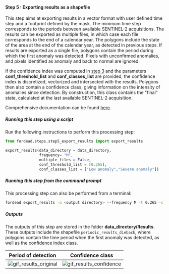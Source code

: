 #### Step 5 : Exporting results as a shapefile

This step aims at exporting results in a vector format with user defined time step and a footprint defined by the mask. 
The minimum time step corresponds to the periods between available SENTINEL-2 acquisitions. 
The results can be exported as multiple files, in which case each file corresponds to the end of a calendar year.
The polygons include the state of the area at the end of the calendar year, as detected in previous steps. 
If results are exported as a single file, polygons contain the period during which the first anomaly was detected. 
Pixels with unconfirmed anomalies, and pixels identified as anomaly and back to normal are ignored.

If the confidence index was computed in [step 3](https://fordead.gitlab.io/fordead_package/docs/user_guides/english/03_dieback_detection/) and the parameters **conf_threshold_list** and **conf_classes_list** are provided, the confidence index is discretized, vectorized and intersected with the results.
Polygons then also contain a confidence class, giving information on the intensity of anomalies since detection. 
By construction, this class contains the "final" state, calculated at the last available SENTINEL-2 acquisition. 

Comprehensive documentation can be found [here](https://fordead.gitlab.io/fordead_package/docs/user_guides/english/05_export_results/).

##### Running this step using a script

Run the following instructions to perform this processing step:

```python
from fordead.steps.step5_export_results import export_results

export_results(data_directory = data_directory, 
               frequency= "M", 
               multiple_files = False, 
			   conf_threshold_list = [0.265],
			   conf_classes_list = ["Low anomaly","Severe anomaly"])
```

##### Running this step from the command prompt

This processing step can also be performed from a terminal:

```bash
fordead export_results -o <output directory> --frequency M -t 0.265 -c "Low anomaly" -c "Severe anomaly"
```

##### Outputs

The outputs of this step are stored in the folder **data_directory/Results**. 
These outputs include the shapefile `periodic_results_dieback`, where polygons contain the time period when the first anomaly was detected, as well as the confidence index class. 

Period of detection | Confidence class
:-------------------------:|:-------------------------:
![gif_results_original](Figures/gif_results_original.gif "gif_results_original") | ![gif_results_confidence](Figures/gif_results_confidence.gif "gif_results_confidence")


